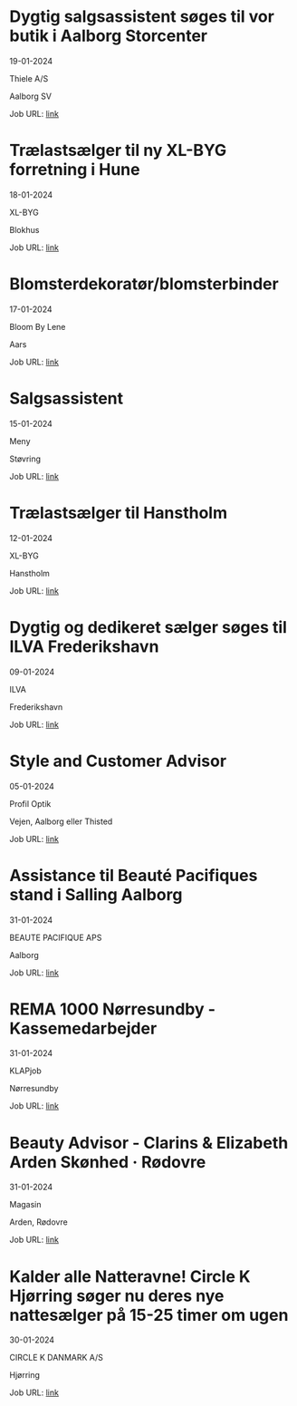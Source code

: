 # Dygtig salgsassistent søges til vor butik i Aalborg Storcenter
19-01-2024

Thiele A/S

Aalborg SV

Job URL: [link](https://www.jobindex.dk/jobannonce/500818/dygtig-salgsassistent-soeges-til-vor-butik-i-aalborg-storcenter)


# Trælastsælger til ny XL-BYG forretning i Hune
18-01-2024

XL-BYG

Blokhus

Job URL: [link](https://app.elvium.com/da/positions/24638/job_posting?referer_host=www.jobindex.dk)


# Blomsterdekoratør/blomsterbinder
17-01-2024

Bloom By Lene

Aars

Job URL: [link](https://www.jobindex.dk/jobannonce/500604/blomsterdekoratoer-blomsterbinder)


# Salgsassistent
15-01-2024

Meny

Støvring

Job URL: [link](https://candidate.hr-manager.net/ApplicationInit.aspx?cid=2180&ProjectId=146562&DepartmentId=19133&MediaId=4623)


# Trælastsælger til Hanstholm
12-01-2024

XL-BYG

Hanstholm

Job URL: [link](https://app.elvium.com/da/positions/24564/job_posting?referer_host=www.jobindex.dk)


# Dygtig og dedikeret sælger søges til ILVA Frederikshavn
09-01-2024

ILVA

Frederikshavn

Job URL: [link](https://ilva.youngcrm.com/jobportal/9285)


# Style and Customer Advisor
05-01-2024

Profil Optik

Vejen, Aalborg eller Thisted

Job URL: [link](https://job.profiloptik.dk/jobs/2791576-style-and-customer-advisor)


# Assistance til Beauté Pacifiques stand i Salling Aalborg
31-01-2024

BEAUTE PACIFIQUE APS

Aalborg

Job URL: [link](https://www.jobindex.dk/jobannonce/r12262917/assistance-til-beaut-pacifiques-stand-i-salling-aalborg)


# REMA 1000 Nørresundby - Kassemedarbejder
31-01-2024

KLAPjob

Nørresundby

Job URL: [link](https://www.jobindex.dk/jobannonce/r12263264/rema-1000-noerresundby-kassemedarbejder)


# Beauty Advisor - Clarins & Elizabeth Arden Skønhed · Rødovre
31-01-2024

Magasin

Arden, Rødovre

Job URL: [link](https://karriere.magasin.dk/jobs/3575764-beauty-advisor-clarins-elizabeth-arden)


# Kalder alle Natteravne! Circle K Hjørring søger nu deres nye nattesælger på 15-25 timer om ugen
30-01-2024

CIRCLE K DANMARK A/S

Hjørring

Job URL: [link](https://www.nordjyskejob.dk/resultat/kalder-alle-natteravne-circle-k-hjoerring-soeger-nu-deres-nye-nattesaelg-lja-85291875.aspx?jobId=LJA-85291875&list=SearchResultsJobsIds&index=3&querydesc=SearchJobQueryDescription&viewedfrom=1)


